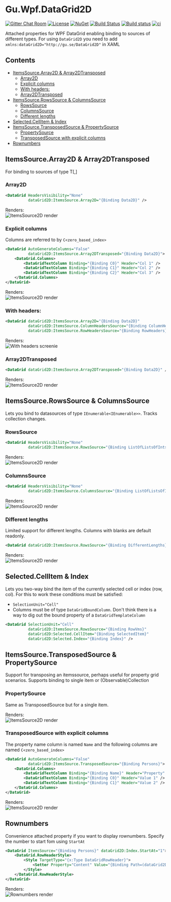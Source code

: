 # Gu.Wpf.DataGrid2D

[![Gitter Chat Room](https://img.shields.io/gitter/room/nwjs/nw.js.svg)](https://gitter.im/JohanLarsson/Gu.Wpf.DataGrid2D?utm_source=badge&utm_medium=badge&utm_campaign=pr-badge&utm_content=badge) 
[![License](https://img.shields.io/badge/license-MIT-blue.svg)](LICENSE)
[![NuGet](https://img.shields.io/nuget/v/Gu.Wpf.DataGrid2D.svg)](https://www.nuget.org/packages/Gu.Wpf.DataGrid2D/)
[![Build Status](https://dev.azure.com/guorg/Gu.Wpf.DataGrid2D/_apis/build/status/GuOrg.Gu.Wpf.DataGrid2D?branchName=master)](https://dev.azure.com/guorg/Gu.Wpf.DataGrid2D/_build/latest?definitionId=10&branchName=master)
[![Build status](https://ci.appveyor.com/api/projects/status/a92oxrywc9nv7f21/branch/master?svg=true)](https://ci.appveyor.com/project/JohanLarsson/gu-wpf-datagrid2d/branch/master)
[![ci](https://github.com/GuOrg/Gu.Wpf.DataGrid2D/actions/workflows/ci.yml/badge.svg)](https://github.com/GuOrg/Gu.Wpf.DataGrid2D/actions/workflows/ci.yml)

Attached properties for WPF DataGrid enabling binding to sources of different types. For using `DataGrid2D` you need to add `xmlns:dataGrid2D="http://gu.se/DataGrid2D"` in XAML

## Contents

  - [ItemsSource.Array2D & Array2DTransposed](#itemssourcearray2d--array2dtransposed)
    - [Array2D](#array2d)
    - [Explicit columns](#explicit-columns)
    - [With headers:](#with-headers)
    - [Array2DTransposed](#array2dtransposed)
  - [ItemsSource.RowsSource & ColumnsSource](#itemssourcerowssource--columnssource)
    - [RowsSource](#rowssource)
    - [ColumnsSource](#columnssource)
    - [Different lengths](#different-lengths)
  - [Selected.CellItem & Index](#selectedcellitem--index)
  - [ItemsSource.TransposedSource & PropertySource](#itemssourcetransposedsource--propertysource)
    - [PropertySource](#propertysource)
    - [TransposedSource with explicit columns](#transposedsource-with-explicit-columns)
  - [Rownumbers](#rownumbers)

## ItemsSource.Array2D & Array2DTransposed
For binding to sources of type T[,]

### Array2D
```xml
<DataGrid HeadersVisibility="None"
          dataGrid2D:ItemsSource.Array2D="{Binding Data2D}" />
```
Renders:  
![ItemsSource2D render](http://i.imgur.com/00325df.png)

### Explicit columns
Columns are referred to by `C<zero_based_index>`

```xml
<DataGrid AutoGenerateColumns="False"
          dataGrid2D:ItemsSource.Array2DTransposed="{Binding Data2D}">
    <DataGrid.Columns>
        <DataGridTextColumn Binding="{Binding C0}" Header="Col 1" />
        <DataGridTextColumn Binding="{Binding C1}" Header="Col 2" />
        <DataGridTextColumn Binding="{Binding C2}" Header="Col 3" />
    </DataGrid.Columns>
</DataGrid>
```
Renders:  
![ItemsSource2D render](http://i.imgur.com/IHvEI0c.png)

### With headers:
```xml
<DataGrid dataGrid2D:ItemsSource.Array2D="{Binding Data2D}"
          dataGrid2D:ItemsSource.ColumnHeadersSource="{Binding ColumnHeaders}"
          dataGrid2D:ItemsSource.RowHeadersSource="{Binding RowHeaders}" />
```
Renders:  
![With headers screenie](http://i.imgur.com/GtEOW5G.png)

### Array2DTransposed
```xml
<DataGrid dataGrid2D:ItemsSource.Array2DTransposed="{Binding Data2D}" />
```
Renders:  
![ItemsSource2D render](http://i.imgur.com/N6BJqIR.png)

## ItemsSource.RowsSource & ColumnsSource
Lets you bind to datasources of type `IEnumerable<IEnumerable>>`.
Tracks collection changes.

### RowsSource
```xml
<DataGrid HeadersVisibility="None"
          dataGrid2D:ItemsSource.RowsSource="{Binding ListOfListsOfInts}" />
```

Renders:  
![ItemsSource2D render](http://i.imgur.com/00325df.png)

### ColumnsSource
```xml
<DataGrid HeadersVisibility="None"
          dataGrid2D:ItemsSource.ColumnsSource="{Binding ListOfListsOfInts}" />
```
Renders:  
![ItemsSource2D render](http://i.imgur.com/N6BJqIR.png)

### Different lengths
Limited support for different lengths. Columns with blanks are default readonly.

```xml
<DataGrid dataGrid2D:ItemsSource.RowsSource="{Binding DifferentLengths}" />
```

Renders:  
![ItemsSource2D render](http://i.imgur.com/PPlT750.png)

## Selected.CellItem & Index
Lets you two-way bind the item of the currently selected cell or index (row, col).
For this to work these conditions must be satisfied:
- `SelectionUnit="Cell"` 
- Columns must be of type `DataGridBoundColumn`. Don't think there is a way to dig out the bound property of a `DataGridTemplateColumn`
```xml
<DataGrid SelectionUnit="Cell"
          dataGrid2D:ItemsSource.RowsSource="{Binding RowVms}"
          dataGrid2D:Selected.CellItem="{Binding SelectedItem}"
          dataGrid2D:Selected.Index="{Binding Index}" />
``` 

## ItemsSource.TransposedSource & PropertySource
Support for transposing an itemssource, perhaps useful for property grid scenarios. Supports binding to single item or (Observable)Collection

### PropertySource
Same as TransposedSource but for a single item.

<DataGrid dataGrid2D:ItemsSource.PropertySource="{Binding Person}">

Renders:  
![ItemsSource2D render](http://i.imgur.com/sn8VNKG.png)

### TransposedSource with explicit columns
The property name column is named `Name` and the following columns are named `C<zero_based_index>`
```xml
<DataGrid AutoGenerateColumns="False" 
          dataGrid2D:ItemsSource.TransposedSource="{Binding Persons}">
    <DataGrid.Columns>
        <DataGridTextColumn Binding="{Binding Name}" Header="Property" />
        <DataGridTextColumn Binding="{Binding C0}" Header="Value 1" />
        <DataGridTextColumn Binding="{Binding C1}" Header="Value 2" />
    </DataGrid.Columns>
</DataGrid>
```

Renders:  
![ItemsSource2D render](http://i.imgur.com/ftkeyDu.png)

## Rownumbers
Convenience attached property if you want to display rownumbers.
Specify the number to start fom using `StartAt` 
```xml
<DataGrid ItemsSource="{Binding Persons}" dataGrid2D:Index.StartAt="1">
    <DataGrid.RowHeaderStyle>
        <Style TargetType="{x:Type DataGridRowHeader}">
            <Setter Property="Content" Value="{Binding Path=(dataGrid2D:Index.OfRow), RelativeSource={RelativeSource AncestorType={x:Type DataGridRow}}}" />
        </Style>
    </DataGrid.RowHeaderStyle>
</DataGrid>
```
Renders:  
![Rownumbers render](http://i.imgur.com/VkDap9E.png)
